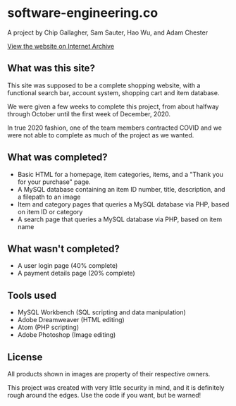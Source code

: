 # software-engineering.co
A project by Chip Gallagher, Sam Sauter, Hao Wu, and Adam Chester

[View the website on Internet Archive](https://web.archive.org/web/20201229200521/http://software-engineering.co/homepage/homepage.html)

## What was this site?
This site was supposed to be a complete shopping website, with a functional search bar, account system, shopping cart and item database.

We were given a few weeks to complete this project, from about halfway through October until the first week of December, 2020.

In true 2020 fashion, one of the team members contracted COVID and we were not able to complete as much of the project as we wanted.
## What was completed?
- Basic HTML for a homepage, item categories, items, and a "Thank you for your purchase" page.
- A MySQL database containing an item ID number, title, description, and a filepath to an image
- Item and category pages that queries a MySQL database via PHP, based on item ID or category
- A search page that queries a MySQL database via PHP, based on item name
## What wasn't completed?
- A user login page (40% complete)
- A payment details page (20% complete)
## Tools used
- MySQL Workbench (SQL scripting and data manipulation)
- Adobe Dreamweaver (HTML editing)
- Atom (PHP scripting)
- Adobe Photoshop (Image editing)
## License
All products shown in images are property of their respective owners.

This project was created with very little security in mind, and it is definitely rough around the edges. Use the code if you want, but be warned!
